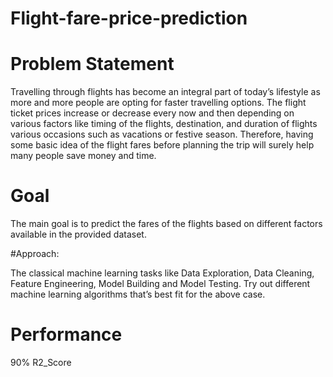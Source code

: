 # Flight-fare-price-prediction
# Problem Statement

Travelling through flights has become an integral part of today’s lifestyle as more and more people are opting for faster travelling options. The flight ticket prices increase or decrease every now and then depending on various factors like timing of the flights, destination, and duration of flights various occasions such as vacations or festive season. Therefore, having some basic idea of the flight fares before planning the trip will surely help many people save money and time.

# Goal

The main goal is to predict the fares of the flights based on different factors available in the provided dataset.

#Approach:

The classical machine learning tasks like Data Exploration, Data Cleaning, Feature Engineering, Model Building and Model Testing. Try out different machine learning algorithms that’s best fit for the above case.

# Performance
90% R2_Score
